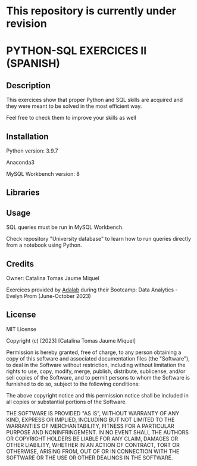# This repository is currently under revision

# PYTHON-SQL EXERCICES II (SPANISH)

## Description

This exercices show that proper Python and SQL skills are acquired and they were meant to be solved in the most efficient way.

Feel free to check them to improve your skills as well


## Installation

Python version: 3.9.7

Anaconda3

MySQL Workbench version: 8

## Libraries


## Usage

SQL queries must be run in MySQL Workbench. 

Check repository "University database" to learn how to run queries directly from a notebook using Python.

## Credits

Owner: Catalina Tomas Jaume Miquel

Exercices provided by [Adalab](https://adalab.es/) during their Bootcamp: Data Analytics - Evelyn Prom (June-October 2023)


## License

MIT License

Copyright (c) [2023] [Catalina Tomas Jaume Miquel]

Permission is hereby granted, free of charge, to any person obtaining a copy
of this software and associated documentation files (the "Software"), to deal
in the Software without restriction, including without limitation the rights
to use, copy, modify, merge, publish, distribute, sublicense, and/or sell
copies of the Software, and to permit persons to whom the Software is
furnished to do so, subject to the following conditions:

The above copyright notice and this permission notice shall be included in all
copies or substantial portions of the Software.

THE SOFTWARE IS PROVIDED "AS IS", WITHOUT WARRANTY OF ANY KIND, EXPRESS OR
IMPLIED, INCLUDING BUT NOT LIMITED TO THE WARRANTIES OF MERCHANTABILITY,
FITNESS FOR A PARTICULAR PURPOSE AND NONINFRINGEMENT. IN NO EVENT SHALL THE
AUTHORS OR COPYRIGHT HOLDERS BE LIABLE FOR ANY CLAIM, DAMAGES OR OTHER
LIABILITY, WHETHER IN AN ACTION OF CONTRACT, TORT OR OTHERWISE, ARISING FROM,
OUT OF OR IN CONNECTION WITH THE SOFTWARE OR THE USE OR OTHER DEALINGS IN THE
SOFTWARE.
